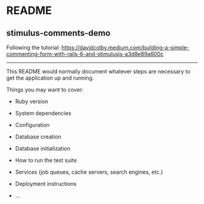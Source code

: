 # README

## stimulus-comments-demo
Following the tutorial: https://davidcolby.medium.com/building-a-simple-commenting-form-with-rails-6-and-stimulusjs-a3d8e89a600c
________________________________

This README would normally document whatever steps are necessary to get the
application up and running.

Things you may want to cover:

* Ruby version

* System dependencies

* Configuration

* Database creation

* Database initialization

* How to run the test suite

* Services (job queues, cache servers, search engines, etc.)

* Deployment instructions

* ...
